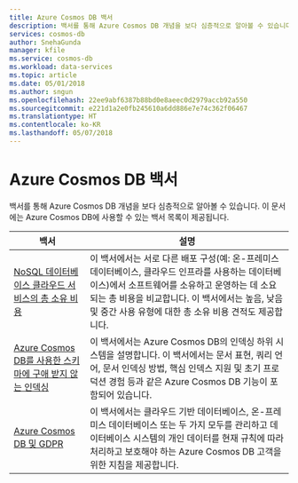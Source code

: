 ```yaml
---
title: Azure Cosmos DB 백서
description: 백서를 통해 Azure Cosmos DB 개념을 보다 심층적으로 알아볼 수 있습니다.
services: cosmos-db
author: SnehaGunda
manager: kfile
ms.service: cosmos-db
ms.workload: data-services
ms.topic: article
ms.date: 05/01/2018
ms.author: sngun
ms.openlocfilehash: 22ee9abf6387b88bd0e8aeec0d2979accb92a550
ms.sourcegitcommit: e221d1a2e0fb245610a6dd886e7e74c362f06467
ms.translationtype: HT
ms.contentlocale: ko-KR
ms.lasthandoff: 05/07/2018
---
```

# <a name="azure-cosmos-db-whitepapers"></a>Azure Cosmos DB 백서 

백서를 통해 Azure Cosmos DB 개념을 보다 심층적으로 알아볼 수 있습니다. 이 문서에는 Azure Cosmos DB에 사용할 수 있는 백서 목록이 제공됩니다.

| **백서** | **설명** |
| --- | --- |
| [NoSQL 데이터베이스 클라우드 서비스의 총 소유 비용](https://aka.ms/cosmosdb-tco-paper) |이 백서에서는 서로 다른 배포 구성(예: 온-프레미스 데이터베이스, 클라우드 인프라를 사용하는 데이터베이스)에서 소프트웨어를 소유하고 운영하는 데 소요되는 총 비용을 비교합니다. 이 백서에서는 높음, 낮음 및 중간 사용 유형에 대한 총 소유 비용 견적도 제공합니다. |
|[Azure Cosmos DB를 사용한 스키마에 구애 받지 않는 인덱싱](http://www.vldb.org/pvldb/vol8/p1668-shukla.pdf) | 이 백서에서는 Azure Cosmos DB의 인덱싱 하위 시스템을 설명합니다. 이 백서에서는 문서 표현, 쿼리 언어, 문서 인덱싱 방법, 핵심 인덱스 지원 및 초기 프로덕션 경험 등과 같은 Azure Cosmos DB 기능이 포함되어 있습니다.|
| [Azure Cosmos DB 및 GDPR](https://servicetrust.microsoft.com/ViewPage/TrustDocuments?command=Download&downloadType=Document&downloadId=87cc6456-4b23-473c-94d3-6c713b8b8956&docTab=6d000410-c9e9-11e7-9a91-892aae8839ad_FAQ_and_White_Papers)| 이 백서에서는 클라우드 기반 데이터베이스, 온-프레미스 데이터베이스 또는 두 가지 모두를 관리하고 데이터베이스 시스템의 개인 데이터를 현재 규칙에 따라 처리하고 보호해야 하는 Azure Cosmos DB 고객을 위한 지침을 제공합니다. |

